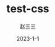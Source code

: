 ---
title: test-css
author: 赵三三
date: '2023-1-1'
sidebar: auto
sticky: 1
tags:
 - CSS
categories:
 - 基础
---